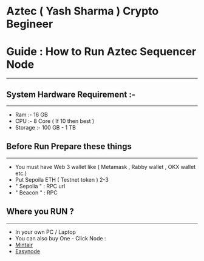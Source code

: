 # Aztec ( Yash Sharma ) Crypto Begineer
# Guide : How to Run Aztec Sequencer Node 
----------------------------

## System Hardware Requirement :-
----------------------------

- Ram :- 16 GB
- CPU :- 8 Core ( If 10 then best )
- Storage :- 100 GB - 1 TB
  
## Before Run Prepare these things
----------------------------

- You must have Web 3 wallet like ( Metamask , Rabby wallet , OKX wallet etc.)
- Put Sepoila ETH ( Testnet token ) 2-3
- " Sepolia " : RPC url
- " Beacon " : RPC

## Where you RUN ?
---------------------------

- In your own PC / Laptop
- You can also buy One - Click Node :
- [Mintair](https://www.mintair.xyz/dashboard) 
- [Easynode](https://app.easy-node.xyz/)
